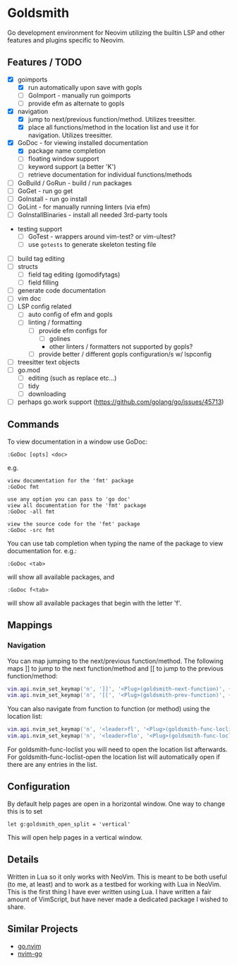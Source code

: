 # Goldsmith

Go development environment for Neovim utilizing the builtin LSP and other features and plugins specific to Neovim.

## Features / TODO
- [X] goimports
    - [X] run automatically upon save with gopls
    - [ ] GoImport - manually run goimports
    - [ ] provide efm as alternate to gopls
- [X] navigation
    - [X] jump to next/previous function/method. Utilizes treesitter.
    - [X] place all functions/method in the location list and use it for navigation. Utilizes treesitter.
- [X] GoDoc - for viewing installed documentation
    - [X] package name completion
    - [ ] floating window support
    - [ ] keyword support (a better 'K')
    - [ ] retrieve documentation for individual functions/methods
- [ ] GoBuild / GoRun - build / run packages
- [ ] GoGet - run go get
- [ ] GoInstall - run go install
- [ ] GoLint - for manually running linters (via efm)
- [ ] GoInstallBinaries - install all needed 3rd-party tools
- testing support
    - [ ] GoTest - wrappers around vim-test? or vim-ultest?
    - [ ] use `gotests` to generate skeleton testing file
- [ ] build tag editing
- [ ] structs
    - [ ] field tag editing (gomodifytags)
    - [ ] field filling
- [ ] generate code documentation
- [ ] vim doc
- [ ] LSP config related
    - [ ] auto config of efm and gopls
    - [ ] linting / formatting
        - [ ] provide efm configs for
            - [ ] golines
            * other linters / formatters not supported by gopls?
        - [ ] provide better / different gopls configuration/s w/ lspconfig
- [ ] treesitter text objects
- [ ] go.mod 
    - [ ] editing (such as replace etc...)
    - [ ] tidy
    - [ ] downloading
- [ ] perhaps go.work support (https://github.com/golang/go/issues/45713)

## Commands
To view documentation in a window use GoDoc:
```vim
:GoDoc [opts] <doc> 
```
e.g. 
```vim
view documentation for the 'fmt' package
:GoDoc fmt

use any option you can pass to 'go doc'
view all documentation for the 'fmt' package
:GoDoc -all fmt

view the source code for the 'fmt' package
:GoDoc -src fmt
```
You can use tab completion when typing the name of the package to view documentation for. e.g.:
```
:GoDoc <tab>
```
will show all available packages, and
```
:GoDoc f<tab>
```
will show all available packages that begin with the letter 'f'.

## Mappings

### Navigation
You can map jumping to the next/previous function/method. The following maps ]] to jump to the
next function/method and [[ to jump to the previous function/method:
```lua
vim.api.nvim_set_keymap('n', ']]', '<Plug>(goldsmith-next-function)', { silent = true })
vim.api.nvim_set_keymap('n', '[[', '<Plug>(goldsmith-prev-function)', { silent = true })
```
You can also navigate from function to function (or method) using the location list:
```lua
vim.api.nvim_set_keymap('n', '<leader>fl', '<Plug>(goldsmith-func-loclist)', { silent = true })
vim.api.nvim_set_keymap('n', '<leader>flo', '<Plug>(goldsmith-func-loclist-open)', { silent = true })
```
For goldsmith-func-loclist you will need to open the location list afterwards.  For goldsmith-func-loclist-open
the location list will automatically open if there are any entries in the list.

## Configuration
By default help pages are open in a horizontal window. One way to change this is to set
```vim
let g:goldsmith_open_split = 'vertical'
```
This will open help pages in a vertical window.

## Details
Written in Lua so it only works with NeoVim. This is meant to be both useful (to me, at least) and to work as a testbed
for working with Lua in NeoVim. This is the first thing I have ever written using Lua. I have written a fair amount of
VimScript, but have never made a dedicated package I wished to share.

## Similar Projects
* [go.nvim](https://github.com/ray-x/go.nvim)
* [nvim-go](https://github.com/crispgm/nvim-go)

